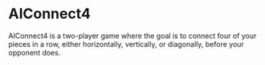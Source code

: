 # AIConnect4
AIConnect4 is a two-player game where the goal is to connect four of your pieces in a row, either horizontally, vertically, or diagonally, before your opponent does.
